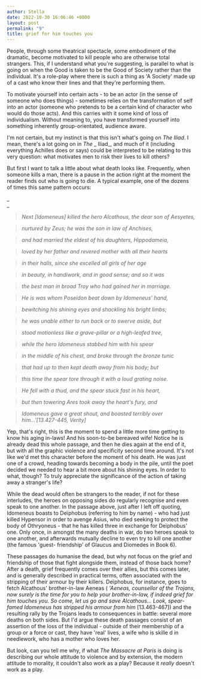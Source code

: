 ```yaml
---
author: Stella
date: 2022-10-30 16:06:46 +0000
layout: post
permalink: "9"
title: grief for him touches you
---
```



People, through some theatrical spectacle, some embodiment of the dramatic,
become motivated to kill people who are otherwise total strangers. This, if I
understand what you're suggesting, is parallel to what is going on when the
Good is taken to be the Good of Society rather than the individual. It's a
role-play where there is such a thing as 'A Society' made up of a cast who
know their lines and that they're performing them.

To motivate yourself into certain acts - to be an actor (in the sense of
someone who does things) - sometimes relies on the transformation of self into
an actor (someone who pretends to be a certain kind of character who would do
those acts). And this carries with it some kind of loss of individualism.
Without meaning to, you have transformed yourself into something inherently
group-orientated, audience aware.

I'm not certain, but my instinct is that this isn't what's going on _The
Iliad_. I mean, there's a lot going on in _The_ _ Iliad_, and much of it
(including everything Achilles does or says) could be interpreted to be
relating to this very question: what motivates men to risk their lives to kill
others?

But first I want to talk a little about what death looks like. Frequently,
when someone kills a man, there is a pause in the action right at the moment
the reader finds out who is going to die. A typical example, one of the dozens
of times this same pattern occurs:

_  
_

> _Next [Idomeneus] killed the hero Alcathous, the dear son of Aesyetes,_

>

>  _nurtured by Zeus; he was the son in law of Anchises,_

>

>  _and had married the eldest of his daughters, Hippodameia,_

>

>  _loved by her father and revered mother with all their hearts_

>

>  _in their halls, since she excelled all girls of her age_

>

>  _in beauty, in handiwork, and in good sense; and so it was_

>

>  _the best man in broad Troy who had gained her in marriage._

>

>  _He is was whom Poseidon beat down by Idomeneus' hand,_

>

>  _bewitching his shining eyes and shackling his bright limbs;_

>

>  _he was unable either to run back or to swerve aside, but_

>

>  _stood motionless like a grave-pillar or a high-leafed tree,_

>

>  _while the hero Idomeneus stabbed him with his spear_

>

>  _in the middle of his chest, and broke through the bronze tunic_

>

>  _that had up to then kept death away from his body; but_

>

>  _this time the spear tore through it with a loud grating noise._

>

>  _He fell with a thud, and the spear stuck fast in his heart,_

>

>  _but then towering Ares took away the heart's fury, and_

>

>  _Idomeneus gave a great shout, and boasted terribly over
him...'[13.427-445, Verity]_

Yep, that's right, this is the moment to spend a little more time getting to
know his aging in-laws! And his soon-to-be bereaved wife! Notice he is already
dead this whole passage, and then he dies again at the end of it, but with all
the graphic violence and specificity second time around. It's not like we'd
met this character before the moment of his death. He was just one of a crowd,
heading towards becoming a body in the pile, until the poet decided we needed
to hear a bit more about his shining eyes. In order to what, though? To truly
appreciate the significance of the action of taking away a stranger's life?

While the dead would often be strangers to the reader, if not for these
interludes, the heroes on opposing sides do regularly recognise and even speak
to one another. In the passage above, just after I left off quoting, Idomeneus
boasts to Deïphobus (referring to him by name) - who had just killed Hypensor
in order to avenge Asius, who died seeking to protect the body of Othryoneus -
that he has killed three in exchange for Deïphobus' one. Only once, in amongst
the many deaths in war, do two heroes speak to one another, and afterwards
mutually decline to even try to kill one another (the famous 'guest-
friendship' of Glaucus and Diomedes in Book 6).

These passages do humanise the dead, but why not focus on the grief and
friendship of those that fight alongside them, instead of those back home?
After a death, grief frequently comes over their allies, but this comes later,
and is generally described in practical terms, often associated with the
stripping of their armour by their killers. Deïphobus, for instance, goes to
fetch Alcathous' brother-in-law Aeneas ( _'Aeneas, counsellor of the Trojans,
now surely is the time for you to help your brother-in-law, if indeed grief
for him touches you. So come, let us go and save Alcathous... Look, spear-
famed Idomeneus has stripped his armour from him_ [13.463-467]) and the
resulting rally by the Trojans leads to consequences in battle: several more
deaths on both sides. But I'd argue these death passages consist of an
assertion of the loss of the individual - outside of their membership of a
group or a force or cast, they have 'real' lives, a wife who is skille d in
needlework, who has a mother who loves her.  

But look, ​can you tell me why, if what _The Massacre at Paris_ is doing is
describing our whole attitude to violence and by extension, the modern
attitude to morality, it couldn't also work as a play? Because it _really_
doesn't work as a play.  
  
